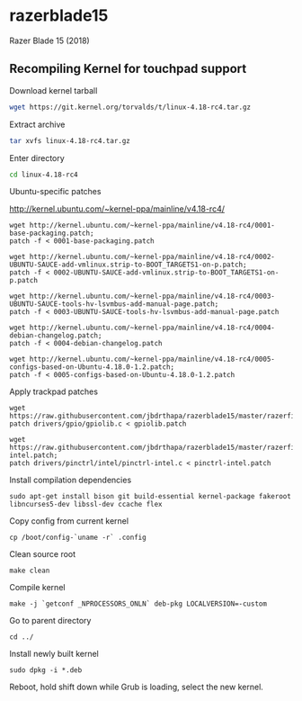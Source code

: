 # razerblade15

Razer Blade 15 (2018)

## Recompiling Kernel for touchpad support

Download kernel tarball

``` bash
wget https://git.kernel.org/torvalds/t/linux-4.18-rc4.tar.gz
```

Extract archive

``` bash
tar xvfs linux-4.18-rc4.tar.gz
```

Enter directory

``` bash
cd linux-4.18-rc4
```

  Ubuntu-specific patches

  http://kernel.ubuntu.com/~kernel-ppa/mainline/v4.18-rc4/

  ```
  wget http://kernel.ubuntu.com/~kernel-ppa/mainline/v4.18-rc4/0001-base-packaging.patch;
  patch -f < 0001-base-packaging.patch
  ```

  ```
  wget http://kernel.ubuntu.com/~kernel-ppa/mainline/v4.18-rc4/0002-UBUNTU-SAUCE-add-vmlinux.strip-to-BOOT_TARGETS1-on-p.patch;
  patch -f < 0002-UBUNTU-SAUCE-add-vmlinux.strip-to-BOOT_TARGETS1-on-p.patch
  ```

  ```
  wget http://kernel.ubuntu.com/~kernel-ppa/mainline/v4.18-rc4/0003-UBUNTU-SAUCE-tools-hv-lsvmbus-add-manual-page.patch;
  patch -f < 0003-UBUNTU-SAUCE-tools-hv-lsvmbus-add-manual-page.patch
  ```

  ```
  wget http://kernel.ubuntu.com/~kernel-ppa/mainline/v4.18-rc4/0004-debian-changelog.patch;
  patch -f < 0004-debian-changelog.patch
  ```

  ```
  wget http://kernel.ubuntu.com/~kernel-ppa/mainline/v4.18-rc4/0005-configs-based-on-Ubuntu-4.18.0-1.2.patch;
  patch -f < 0005-configs-based-on-Ubuntu-4.18.0-1.2.patch
  ```

Apply trackpad patches

```
wget https://raw.githubusercontent.com/jbdrthapa/razerblade15/master/razerfiles/touchpad/gpiolib.patch;
patch drivers/gpio/gpiolib.c < gpiolib.patch
```

```
wget https://raw.githubusercontent.com/jbdrthapa/razerblade15/master/razerfiles/touchpad/pinctrl-intel.patch;
patch drivers/pinctrl/intel/pinctrl-intel.c < pinctrl-intel.patch
```

Install compilation dependencies

```
sudo apt-get install bison git build-essential kernel-package fakeroot libncurses5-dev libssl-dev ccache flex
```

Copy config from current kernel

```
cp /boot/config-`uname -r` .config
```

Clean source root

```
make clean
```

Compile kernel

```
make -j `getconf _NPROCESSORS_ONLN` deb-pkg LOCALVERSION=-custom
```

Go to parent directory

```
cd ../
```

Install newly built kernel

```
sudo dpkg -i *.deb
```

Reboot, hold shift down while Grub is loading, select the new kernel.
